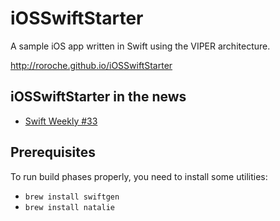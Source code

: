 # iOSSwiftStarter
A sample iOS app written in Swift using the VIPER architecture.

<http://roroche.github.io/iOSSwiftStarter>

## iOSSwiftStarter in the news

* [Swift Weekly #33](http://www.swiftweekly.com/issues/issue-33)

## Prerequisites

To run build phases properly, you need to install some utilities:

* `brew install swiftgen`
* `brew install natalie`
